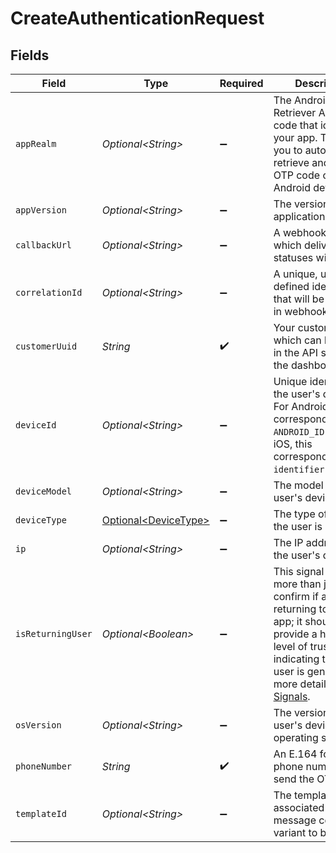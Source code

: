# CreateAuthenticationRequest


## Fields

| Field                                                                                                                                                                                                                                 | Type                                                                                                                                                                                                                                  | Required                                                                                                                                                                                                                              | Description                                                                                                                                                                                                                           | Example                                                                                                                                                                                                                               |
| ------------------------------------------------------------------------------------------------------------------------------------------------------------------------------------------------------------------------------------- | ------------------------------------------------------------------------------------------------------------------------------------------------------------------------------------------------------------------------------------- | ------------------------------------------------------------------------------------------------------------------------------------------------------------------------------------------------------------------------------------- | ------------------------------------------------------------------------------------------------------------------------------------------------------------------------------------------------------------------------------------- | ------------------------------------------------------------------------------------------------------------------------------------------------------------------------------------------------------------------------------------- |
| `appRealm`                                                                                                                                                                                                                            | *Optional\<String>*                                                                                                                                                                                                                   | :heavy_minus_sign:                                                                                                                                                                                                                    | The Android SMS Retriever API hash code that identifies your app. This allows you to automatically retrieve and fill the OTP code on Android devices.                                                                                 |                                                                                                                                                                                                                                       |
| `appVersion`                                                                                                                                                                                                                          | *Optional\<String>*                                                                                                                                                                                                                   | :heavy_minus_sign:                                                                                                                                                                                                                    | The version of your application.                                                                                                                                                                                                      |                                                                                                                                                                                                                                       |
| `callbackUrl`                                                                                                                                                                                                                         | *Optional\<String>*                                                                                                                                                                                                                   | :heavy_minus_sign:                                                                                                                                                                                                                    | A webhook URL to which delivery statuses will be sent.                                                                                                                                                                                |                                                                                                                                                                                                                                       |
| `correlationId`                                                                                                                                                                                                                       | *Optional\<String>*                                                                                                                                                                                                                   | :heavy_minus_sign:                                                                                                                                                                                                                    | A unique, user-defined identifier that will be included in webhook events                                                                                                                                                             |                                                                                                                                                                                                                                       |
| `customerUuid`                                                                                                                                                                                                                        | *String*                                                                                                                                                                                                                              | :heavy_check_mark:                                                                                                                                                                                                                    | Your customer UUID, which can be found in the API settings in the dashboard.                                                                                                                                                          |                                                                                                                                                                                                                                       |
| `deviceId`                                                                                                                                                                                                                            | *Optional\<String>*                                                                                                                                                                                                                   | :heavy_minus_sign:                                                                                                                                                                                                                    | Unique identifier for the user's device. For Android, this corresponds to the `ANDROID_ID` and for iOS, this corresponds to the `identifierForVendor`.                                                                                |                                                                                                                                                                                                                                       |
| `deviceModel`                                                                                                                                                                                                                         | *Optional\<String>*                                                                                                                                                                                                                   | :heavy_minus_sign:                                                                                                                                                                                                                    | The model of the user's device.                                                                                                                                                                                                       |                                                                                                                                                                                                                                       |
| `deviceType`                                                                                                                                                                                                                          | [Optional\<DeviceType>](../../models/shared/DeviceType.md)                                                                                                                                                                            | :heavy_minus_sign:                                                                                                                                                                                                                    | The type of device the user is using.                                                                                                                                                                                                 |                                                                                                                                                                                                                                       |
| `ip`                                                                                                                                                                                                                                  | *Optional\<String>*                                                                                                                                                                                                                   | :heavy_minus_sign:                                                                                                                                                                                                                    | The IP address of the user's device.                                                                                                                                                                                                  |                                                                                                                                                                                                                                       |
| `isReturningUser`                                                                                                                                                                                                                     | *Optional\<Boolean>*                                                                                                                                                                                                                  | :heavy_minus_sign:                                                                                                                                                                                                                    | This signal should do more than just confirm if a user is returning to your app; it should provide a higher level of trust, indicating that the user is genuine. For more details, refer to [Signals](/guides/prevent-fraud#signals). |                                                                                                                                                                                                                                       |
| `osVersion`                                                                                                                                                                                                                           | *Optional\<String>*                                                                                                                                                                                                                   | :heavy_minus_sign:                                                                                                                                                                                                                    | The version of the user's device operating system.                                                                                                                                                                                    |                                                                                                                                                                                                                                       |
| `phoneNumber`                                                                                                                                                                                                                         | *String*                                                                                                                                                                                                                              | :heavy_check_mark:                                                                                                                                                                                                                    | An E.164 formatted phone number to send the OTP to.                                                                                                                                                                                   | +1234567890                                                                                                                                                                                                                           |
| `templateId`                                                                                                                                                                                                                          | *Optional\<String>*                                                                                                                                                                                                                   | :heavy_minus_sign:                                                                                                                                                                                                                    | The template id associated with the message content variant to be sent.                                                                                                                                                               |                                                                                                                                                                                                                                       |